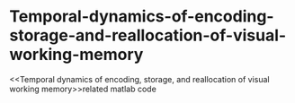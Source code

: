 # Temporal-dynamics-of-encoding-storage-and-reallocation-of-visual-working-memory
&lt;&lt;Temporal dynamics of encoding, storage, and reallocation of visual working memory>>related matlab code
